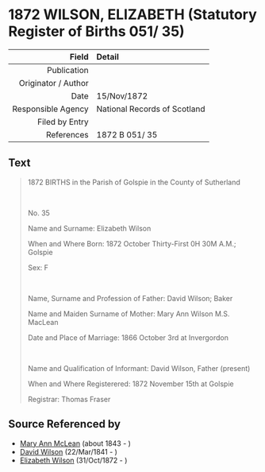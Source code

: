 ﻿---
layout: page
permalink: /sources/s38673760
---

# 1872 WILSON, ELIZABETH (Statutory Register of Births 051/ 35)

Field | Detail
---:|:---
Publication | 
Originator / Author | 
Date | 15/Nov/1872
Responsible Agency | National Records of Scotland
Filed by Entry | 
References | 1872 B 051/ 35

## Text

> 1872 BIRTHS in the Parish of Golspie in the County of Sutherland
>
> <br/>
>
> No. 35
>
> Name and Surname: Elizabeth Wilson
>
> When and Where Born: 1872 October Thirty-First 0H 30M A.M.; Golspie
>
> Sex: F
>
> <br/>
>
> Name, Surname and Profession of Father: David Wilson; Baker
>
> Name and Maiden Surname of Mother: Mary Ann Wilson M.S. MacLean
>
> Date and Place of Marriage: 1866 October 3rd at Invergordon
>
> <br/>
>
> Name and Qualification of Informant: David Wilson, Father (present)
>
> When and Where Registerered: 1872 November 15th at Golspie
>
> Registrar: Thomas Fraser
>

## Source Referenced by

* [Mary Ann McLean](../people/@87096403@-mary-ann-mclean-b1843-d.md) (about 1843 - )
* [David Wilson](../people/@15598112@-david-wilson-b1841-3-22-d.md) (22/Mar/1841 - )
* [Elizabeth Wilson](../people/@71295041@-elizabeth-wilson-b1872-10-31-d.md) (31/Oct/1872 - )
